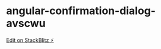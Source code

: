 # angular-confirmation-dialog-avscwu

[Edit on StackBlitz ⚡️](https://stackblitz.com/edit/angular-confirmation-dialog-avscwu)
